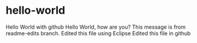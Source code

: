 # hello-world
Hello World with github
Hello World, how are you? This message is from readme-edits branch.
Edited this file using Eclipse
Edited this file in github
